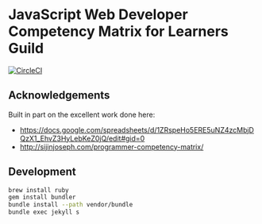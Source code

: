 # JavaScript Web Developer Competency Matrix for Learners Guild

[![CircleCI](https://circleci.com/gh/GuildCrafts/matrix/tree/master.svg?style=svg&circle-token=a11f9207bc623343799b3dd80d2813cca64ea74e)](https://circleci.com/gh/GuildCrafts/matrix/tree/master)


## Acknowledgements

Built in part on the excellent work done here:
- <https://docs.google.com/spreadsheets/d/1ZRspeHo5ERE5uNZ4zcMbjDQzX1_EhvZ3HyLebKeZ0jQ/edit#gid=0>
- <http://sijinjoseph.com/programmer-competency-matrix/>


## Development

```sh
brew install ruby
gem install bundler
bundle install --path vendor/bundle
bundle exec jekyll s
```
